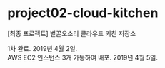# project02-cloud-kitchen
[최종 프로젝트] 벌꿀오소리 클라우드 키친 저장소 <br>

1차 완료. 2019년 4월 2일. <br>
AWS EC2 인스턴스 3개 가동하여 배포. 2019년 4월 5일.
